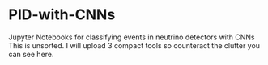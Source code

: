# PID-with-CNNs
Jupyter Notebooks for classifying events in neutrino detectors with CNNs
This is unsorted. I will upload 3 compact tools so counteract the clutter you can see here.
